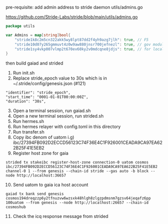 pre-requisite: add admin address to stride daemon utils/admins.go

https://github.com/Stride-Labs/stride/blob/main/utils/admins.go

```go
package utils

var Admins = map[string]bool{
	"stride1k8c2m5cn322akk5wy8lpt87dd2f4yh9azg7jlh": true, // F5
	"stride10d07y265gmmuvt4z0w9aw880jnsr700jefnezl": true, // gov module
	"stride1sy4vkp007vlmp2t670ev60ky2v0mdcqne8jdjs": true, // for local test <==== this line
}
```
then build gaiad and strided 

1. Run init.sh
2. Replace stride_epoch value to 30s which is in ~/.stride/config/genesis.json (#121)
```shell
"identifier": "stride_epoch",
"start_time": "0001-01-01T00:00:00Z",
"duration": "30s",
```
3. Open a terminal session, run gaiad.sh 
4. Open a new terminal session, run strided.sh
5. Run hermes.sh
6. Run hermes relayer with config.toml in this directory
7. Run transfer.sh
8. Copy ibc denom of uatom i.g) ibc/27394FB092D2ECCD56123C74F36E4C1F926001CEADA9CA97EA622B25F41E5EB2
9. Register host zone for gaia
```shell
strided tx stakeibc register-host-zone connection-0 uatom cosmos ibc/27394FB092D2ECCD56123C74F36E4C1F926001CEADA9CA97EA622B25F41E5EB2 channel-0 1 --from genesis --chain-id stride --gas auto -b block --node http://localhost:36657
```
10. Send uatom to gaia ica host account 
```shell
gaiad tx bank send genesis cosmos194dreqzzp6y2tfnuzvw6wzsxk48hlgh8zlgzpdmsnm7gzsv64jeqafz6pp 100uatom --from genesis --node http://localhost:26657 --chain-id cosmoshub
```
11. Check the icq response message from strided
